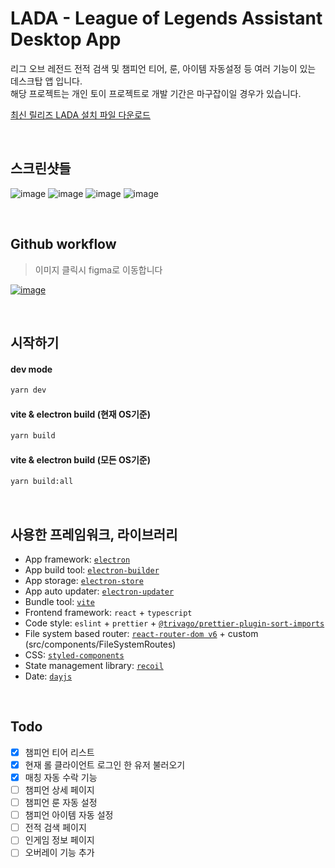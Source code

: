 # LADA - League of Legends Assistant Desktop App

리그 오브 레전드 전적 검색 및 챔피언 티어, 룬, 아이템 자동설정 등 여러 기능이 있는 데스크탑 앱 입니다.<br />
해당 프로젝트는 개인 토이 프로젝트로 개발 기간은 마구잡이일 경우가 있습니다.<br />

[최신 릴리즈 LADA 설치 파일 다운로드](https://github.com/2skydev/LADA/releases/download/v0.0.4/LADA-Setup-0.0.4.exe)

<br />

## 스크린샷들

![image](https://github.com/2skydev/LADA/assets/43225384/3ae69fbd-8b58-4fb7-93c1-2de1c9d7ce49)
![image](https://github.com/2skydev/LADA/assets/43225384/4f5f6820-66d5-4c06-b18a-e62ec69ef262)
![image](https://github.com/2skydev/LADA/assets/43225384/cb186443-6477-4942-933a-5b639cb8cc34)
![image](https://github.com/2skydev/LADA/assets/43225384/409d8370-9eaf-43a8-ae3b-3c43fce6e814)

<br />

## Github workflow

> 이미지 클릭시 figma로 이동합니다

[![image](https://user-images.githubusercontent.com/43225384/226127143-bdfe4f6a-dd3a-4cf5-a9ea-f9ced9698d68.png)](https://www.figma.com/file/qJrFt4YVAZX5UdbeKLx6xA/LADA-flows?t=nikt7H1DQ6dTKM96-1)

<br />

## 시작하기

#### dev mode

```bash
yarn dev
```

#### vite & electron build (현재 OS기준)

```bash
yarn build
```

#### vite & electron build (모든 OS기준)

```bash
yarn build:all
```

<br />

## 사용한 프레임워크, 라이브러리

- App framework: [`electron`](https://www.electronjs.org/)
- App build tool: [`electron-builder`](https://www.electron.build/)
- App storage: [`electron-store`](https://github.com/sindresorhus/electron-store)
- App auto updater: [`electron-updater`](https://www.electron.build/auto-update)
- Bundle tool: [`vite`](https://vitejs.dev/)
- Frontend framework: `react` + `typescript`
- Code style: `eslint` + `prettier` + [`@trivago/prettier-plugin-sort-imports`](https://github.com/trivago/prettier-plugin-sort-imports)
- File system based router: [`react-router-dom v6`](https://reactrouter.com/docs/en/v6) + custom (src/components/FileSystemRoutes)
- CSS: [`styled-components`](https://styled-components.com/)
- State management library: [`recoil`](https://hookstate.js.org/)
- Date: [`dayjs`](https://day.js.org/)

<br />

## Todo

- [x] 챔피언 티어 리스트
- [x] 현재 롤 클라이언트 로그인 한 유저 불러오기
- [x] 매칭 자동 수락 기능
- [ ] 챔피언 상세 페이지
- [ ] 챔피언 룬 자동 설정
- [ ] 챔피언 아이템 자동 설정
- [ ] 전적 검색 페이지
- [ ] 인게임 정보 페이지
- [ ] 오버레이 기능 추가
